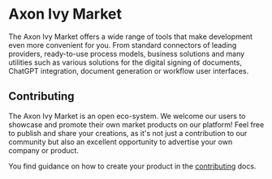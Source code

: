 # Axon Ivy Market

The Axon Ivy Market offers a wide range of tools that make development even more convenient for you. From standard connectors of leading providers, ready-to-use process models, business solutions and many utilities such as various solutions for the digital signing of documents, ChatGPT integration, document generation or workflow user interfaces.

## Contributing

The Axon Ivy Market is an open eco-system. We welcome our users to showcase and promote their own market products on our platform! Feel free to publish and share your creations, as it's not just a contribution to our community but also an excellent opportunity to advertise your own company or product.

You find guidance on how to create your product in the
[contributing](https://github.com/axonivy-market/market/wiki) docs.
